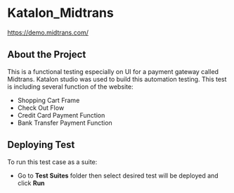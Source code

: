 # Katalon_Midtrans
https://demo.midtrans.com/

## About the Project
This is a functional testing especially on UI for a payment gateway called Midtrans. Katalon studio was used to build this automation testing. This test is including several function of the website:
* Shopping Cart Frame
* Check Out Flow
* Credit Card Payment Function
* Bank Transfer Payment Function

## Deploying Test
To run this test case as a suite:
* Go to **Test Suites** folder then select desired test will be deployed and click **Run** 
